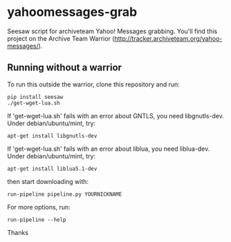 yahoomessages-grab
==================

Seesaw script for archiveteam Yahoo! Messages grabbing.
You'll find this project on the Archive Team Warrior (http://tracker.archiveteam.org/yahoo-messages/).


Running without a warrior
-------------------------
To run this outside the warrior, clone this repository and run:

    pip install seesaw
    ./get-wget-lua.sh

If 'get-wget-lua.sh' fails with an error about GNTLS, you need libgnutls-dev. Under debian/ubuntu/mint, try:

    apt-get install libgnutls-dev

If 'get-wget-lua.sh' fails with an error about liblua, you need liblua-dev.  Under debian/ubuntu/mint, try:

    apt-get install liblua5.1-dev

then start downloading with:

    run-pipeline pipeline.py YOURNICKNAME

For more options, run:

    run-pipeline --help

Thanks

